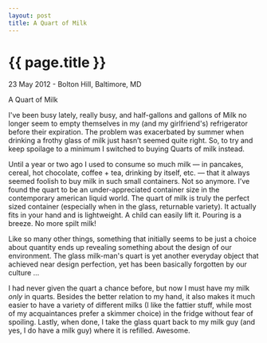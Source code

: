 ```yaml
---
layout: post
title: A Quart of Milk
---
```


{{ page.title }}
================

<p class="meta">23 May 2012 - Bolton Hill, Baltimore, MD</p>

A Quart of Milk

I've been busy lately, really busy, and half-gallons and gallons of Milk no longer seem to empty themselves in my (and my girlfriend's) refrigerator before their expiration. The problem was exacerbated by summer when drinking a frothy glass of milk just hasn’t seemed quite right. So, to try and keep spoilage to a minimum I switched to buying Quarts of milk instead.

Until a year or two ago I used to consume so much milk — in pancakes, cereal, hot chocolate, coffee + tea, drinking by itself, etc. — that it always seemed foolish to buy milk in such small containers. Not so anymore. I’ve found the quart to be an under-appreciated container size in the contemporary american liquid world. The quart of milk is truly the perfect sized container (especially when in the glass, returnable variety). It actually fits in your hand and is lightweight. A child can easily lift it. Pouring is a breeze. No more spilt milk!

Like so many other things, something that initially seems to be just a choice about quantity ends up revealing something about the design of our environment. The glass milk-man's quart is yet another everyday object that achieved near design perfection, yet has been basically forgotten by our culture …

I had never given the quart a chance before, but now I must have my milk *only* in quarts. Besides the better relation to my hand, it also makes it much easier to have a variety of different milks (I like the fattier stuff, while most of my acquaintances prefer a skimmer choice) in the fridge without fear of spoiling. Lastly, when done, I take the glass quart back to my milk guy (and yes, I do have a milk guy) where it is refilled. Awesome.